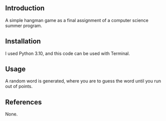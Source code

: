 Introduction
------------

A simple hangman game as a final assignment of a computer science summer program.


Installation
-------------

I used Python 3.10, and this code can be used with Terminal.

Usage
-----

A random word is generated, where you are to guess the word until you run out of points. 


References
-----------

None.
